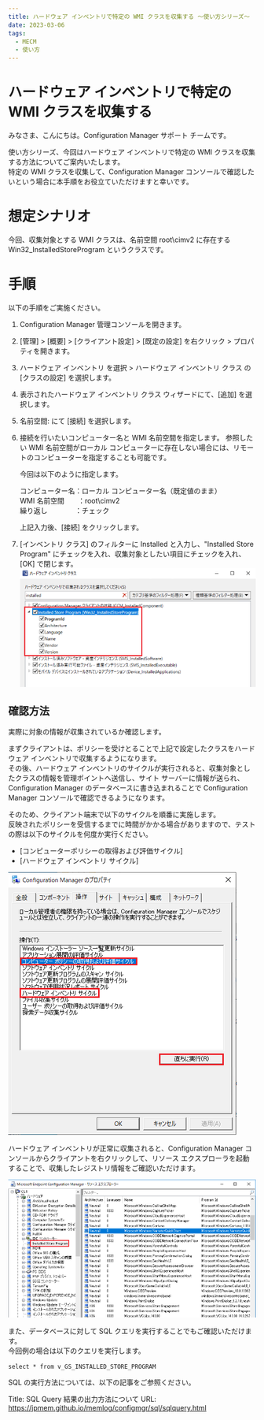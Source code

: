 ```yaml
---
title: ハードウェア インベントリで特定の WMI クラスを収集する ～使い方シリーズ～
date: 2023-03-06
tags:
  - MECM
  - 使い方
---
```


# ハードウェア インベントリで特定の WMI クラスを収集する

みなさま、こんにちは。Configuration Manager サポート チームです。

使い方シリーズ、今回はハードウェア インベントリで特定の WMI クラスを収集する方法についてご案内いたします。  
特定の WMI クラスを収集して、Configuration Manager コンソールで確認したいという場合に本手順をお役立ていただけますと幸いです。

# 想定シナリオ
今回、収集対象とする WMI クラスは、名前空間 root\cimv2 に存在する Win32_InstalledStoreProgram というクラスです。  

# 手順

以下の手順をご実施ください。

1. Configuration Manager 管理コンソールを開きます。
2. [管理] > [概要] > [クライアント設定] > [既定の設定] を右クリック > プロパティを開きます。
3. ハードウェア インベントリ を選択 > ハードウェア インベントリ クラス の [クラスの設定] を選択します。
4. 表示されたハードウェア インベントリ クラス ウィザードにて、[追加] を選択します。
5. 名前空間: にて [接続] を選択します。
6. 接続を行いたいコンピューター名と WMI 名前空間を指定します。
   参照したい WMI 名前空間がローカル コンピューターに存在しない場合には、リモートのコンピューターを指定することも可能です。  

   今回は以下のように指定します。  

   コンピューター名：ローカル コンピューター名（既定値のまま）  
   WMI 名前空間　　：root\cimv2  
   繰り返し　　　　：チェック
  
    上記入力後、[接続] をクリックします。  
    
7. [インベントリ クラス] のフィルターに Installed と入力し、"Installed Store Program" にチェックを入れ、収集対象としたい項目にチェックを入れ、[OK] で閉じます。  
   ![](./20220722_01/2023-03-06-13-16-00.png)

## 確認方法

実際に対象の情報が収集されているか確認します。

まずクライアントは、ポリシーを受けとることで上記で設定したクラスをハードウェア インベントリで収集するようになります。  
その後、ハードウェア インベントリのサイクルが実行されると、収集対象としたクラスの情報を管理ポイントへ送信し、サイト サーバーに情報が送られ、Configuration Manager のデータベースに書き込まれることで Configuration Manager コンソールで確認できるようになります。

そのため、クライアント端末で以下のサイクルを順番に実施します。  
反映されたポリシーを受信するまでに時間がかかる場合がありますので、テストの際は以下のサイクルを何度か実行ください。

- [コンピューターポリシーの取得および評価サイクル]
- [ハードウェア インベントリ サイクル]

![](./20220722_01/2023-03-06-13-39-35.png)

ハードウェア インベントリが正常に収集されると、Configuration Manager コンソールからクライアントを右クリックして、リソース エクスプローラを起動することで、収集したレジストリ情報をご確認いただけます。

![](./20220722_01/2023-03-06-13-41-44.png)

また、データベースに対して SQL クエリを実行することでもご確認いただけます。  
今回例の場合は以下のクエリを実行します。

```
select * from v_GS_INSTALLED_STORE_PROGRAM
```

SQL の実行方法については、以下の記事をご参照ください。

Title: SQL Query 結果の出力方法について
URL: https://jpmem.github.io/memlog/configmgr/sql/sqlquery.html
